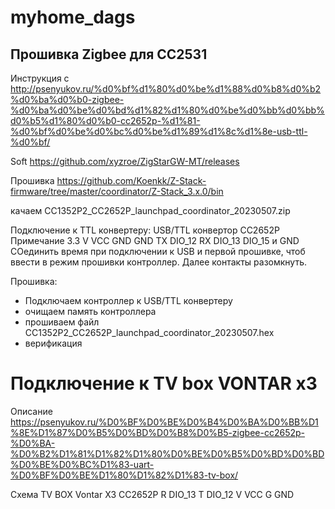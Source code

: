 # myhome_dags

## Прошивка Zigbee для CC2531

Инструкция
с http://psenyukov.ru/%d0%bf%d1%80%d0%be%d1%88%d0%b8%d0%b2%d0%ba%d0%b0-zigbee-%d0%ba%d0%be%d0%bd%d1%82%d1%80%d0%be%d0%bb%d0%bb%d0%b5%d1%80%d0%b0-cc2652p-%d1%81-%d0%bf%d0%be%d0%bc%d0%be%d1%89%d1%8c%d1%8e-usb-ttl-%d0%bf/

Soft https://github.com/xyzroe/ZigStarGW-MT/releases

Прошивка https://github.com/Koenkk/Z-Stack-firmware/tree/master/coordinator/Z-Stack_3.x.0/bin

качаем CC1352P2_CC2652P_launchpad_coordinator_20230507.zip

Подключение к TTL конвертеру:
USB/TTL конвертор CC2652P Примечание
3.3 V VCC
GND GND
TX DIO_12
RX DIO_13
DIO_15 и GND СОединить время при подключении к USB и первой прошивке, чтоб ввести в режим прошивки контроллер. Далее
контакты разомкнуть.

Прошивка:

- Подключаем контроллер к USB/TTL конвертеру
- очищаем память контроллера
- прошиваем файл CC1352P2_CC2652P_launchpad_coordinator_20230507.hex
- верификация

# Подключение к TV box VONTAR x3

Описание https://psenyukov.ru/%D0%BF%D0%BE%D0%B4%D0%BA%D0%BB%D1%8E%D1%87%D0%B5%D0%BD%D0%B8%D0%B5-zigbee-cc2652p-%D0%BA-%D0%B2%D1%81%D1%82%D1%80%D0%BE%D0%B5%D0%BD%D0%BD%D0%BE%D0%BC%D1%83-uart-%D0%BF%D0%BE%D1%80%D1%82%D1%83-tv-box/

Схема
TV BOX Vontar X3 CC2652P
R DIO_13
T DIO_12
V VCC
G GND


